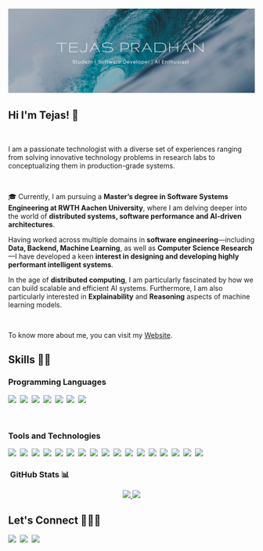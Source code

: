 ![Header](https://github.com/tejaspradhan/tejaspradhan/blob/main/header.png?raw=true)

## Hi I'm Tejas! 👋
<br/>

I am a passionate technologist with a diverse set of experiences ranging from solving innovative technology problems in research labs to conceptualizing them in production-grade systems. 

<br/>

🎓 Currently, I am pursuing a **Master’s degree in Software Systems Engineering at RWTH Aachen University**, where I am delving deeper into the world of **distributed systems, software performance and AI-driven architectures**. 

Having worked across multiple domains in **software engineering**—including **Data, Backend, Machine Learning**, as well as  **Computer Science Research**—I have developed a keen  **interest in designing and developing highly performant intelligent systems**.  

In the age of **distributed computing**, I am particularly fascinated by how we can build scalable and efficient AI systems. Furthermore, I am also particularly interested in **Explainability** and **Reasoning** aspects of machine learning models.  

<br>

To know more about me, you can visit my [Website](https://tejaspradhan.github.io/).

## Skills 👨‍🔬

### Programming Languages

![](https://img.shields.io/badge/C-00599C?style=for-the-badge&logo=c&logoColor=white)&nbsp;&nbsp;![](	https://img.shields.io/badge/C%2B%2B-00599C?style=for-the-badge&logo=c%2B%2B&logoColor=white)&nbsp;&nbsp;![](https://img.shields.io/badge/Java-ED8B00?style=for-the-badge&logo=java&logoColor=white)&nbsp;&nbsp;![](https://img.shields.io/badge/Python-14354C?style=for-the-badge&logo=python&logoColor=white)&nbsp;&nbsp;![](https://img.shields.io/badge/HTML-239120?style=for-the-badge&logo=html5&logoColor=white)&nbsp;&nbsp;![](https://img.shields.io/badge/CSS-239120?&style=for-the-badge&logo=css3&logoColor=white)&nbsp;&nbsp;![](https://img.shields.io/badge/JavaScript-F7DF1E?style=for-the-badge&logo=javascript&logoColor=black)

<br/>

### Tools and Technologies
![](https://img.shields.io/badge/Spring%20Boot-6DB33F?style=for-the-badge&logo=springboot&logoColor=white)&nbsp;&nbsp;![](https://img.shields.io/badge/Node.js-43853D?style=for-the-badge&logo=node.js&logoColor=white)&nbsp;&nbsp;![](https://img.shields.io/badge/Express.js-000000?style=for-the-badge&logo=express&logoColor=white)&nbsp;&nbsp;![](https://img.shields.io/badge/Flask-000000?style=for-the-badge&logo=flask&logoColor=white)&nbsp;&nbsp;![](https://img.shields.io/badge/Jupyter-F37626.svg?&style=for-the-badge&logo=Jupyter&logoColor=white)&nbsp;&nbsp;![](https://img.shields.io/badge/numpy-013243?style=for-the-badge&logo=numpy&logoColor=white)&nbsp;&nbsp;![](https://img.shields.io/badge/pandas-150458?style=for-the-badge&logo=pandas&logoColor=white)&nbsp;&nbsp;![](https://img.shields.io/badge/scikit_learn-f7931e?style=for-the-badge&logo=scikit-learn&logoColor=white)&nbsp;&nbsp;![](https://img.shields.io/badge/TensorFlow-ff6f00?style=for-the-badge&logo=tensorflow&logoColor=white)&nbsp;&nbsp;![](https://img.shields.io/badge/MongoDB-4EA94B?style=for-the-badge&logo=mongodb&logoColor=white)&nbsp;&nbsp;![](https://img.shields.io/badge/MySQL-00000F?style=for-the-badge&logo=mysql&logoColor=white)&nbsp;&nbsp;![](https://img.shields.io/badge/Bootstrap-563D7C?style=for-the-badge&logo=bootstrap&logoColor=white)&nbsp;&nbsp;![](https://img.shields.io/badge/React-20232A?style=for-the-badge&logo=react&logoColor=61DAFB)&nbsp;&nbsp;![](https://img.shields.io/badge/jQuery-0769AD?style=for-the-badge&logo=jquery&logoColor=white)&nbsp;&nbsp;![](https://img.shields.io/badge/Shell_Script-121011?style=for-the-badge&logo=gnu-bash&logoColor=white)&nbsp;&nbsp;![](https://img.shields.io/badge/Git-F05032?style=for-the-badge&logo=git&logoColor=white)&nbsp;&nbsp;![](https://img.shields.io/badge/Visual_Studio_Code-0078D4?style=for-the-badge&logo=visual%20studio%20code&logoColor=white)&nbsp;&nbsp;
<br/>  

###  &nbsp;GitHub Stats 📊
<!--![View Count](https://github-views.herokuapp.com/githubViews) -->
<p align="center">
<a href="https://github.com/tejaspradhan">
  <img height="180em" src="https://github-readme-stats-eight-theta.vercel.app/api?username=tejaspradhan&show_icons=true&theme=vue-dark&include_all_commits=true&count_private=true" />
  <img height="180em" src="https://github-readme-stats-eight-theta.vercel.app/api/top-langs/?username=tejaspradhan&layout=compact&exclude_lang=java+r&theme=vue-dark" />
</a>
</p>

## Let's Connect 🧑‍🤝‍🧑 

[![](https://img.shields.io/badge/LinkedIn-0077B5?style=for-the-badge&logo=linkedin&logoColor=white)](https://www.linkedin.com/in/tejas-p-64aa4a11b/)&nbsp;&nbsp;[![](https://img.shields.io/badge/Instagram-E4405F?style=for-the-badge&logo=instagram&logoColor=white)](https://www.instagram.com/tejaspradhan135/)&nbsp;&nbsp;[![](https://img.shields.io/badge/Facebook-1877F2?style=for-the-badge&logo=facebook&logoColor=white)](https://www.facebook.com/profile.php?id=100007944122914)

<!--
**tejaspradhan/tejaspradhan** is a ✨ _special_ ✨ repository because its `README.md` (this file) appears on your GitHub profile.

Here are some ideas to get you started:

- 🔭 I’m currently working on ...
- 🌱 I’m currently learning ...
- 👯 I’m looking to collaborate on ...
- 🤔 I’m looking for help with ...
- 💬 Ask me about ...
- 📫 How to reach me: ...
- 😄 Pronouns: ...
- ⚡ Fun fact: ...
-->
